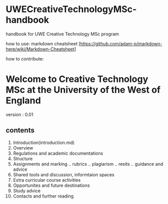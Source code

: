 # UWECreativeTechnologyMSc-handbook
handbook for UWE Creative Technology MSc program

 how to use:
  markdown cheatsheet [https://github.com/adam-p/markdown-here/wiki/Markdown-Cheatsheet]
  
 how to contribute:

# Welcome to Creative Technology MSc at the University of the West of England

version : 0.01 

## contents
1. Introduction(introduction.md)
2. Overview
3. Regulations and academic documentations
4. Structure
5. Assignments and marking
.. rubrics
.. plagiarism
.. resits
.. guidance and advice
6. Shared tools and discussion, informtaion spaces
6. Extra curricular course activities
7. Opportunites and future destinations
8. Study advice
9. Contacts and further reading



